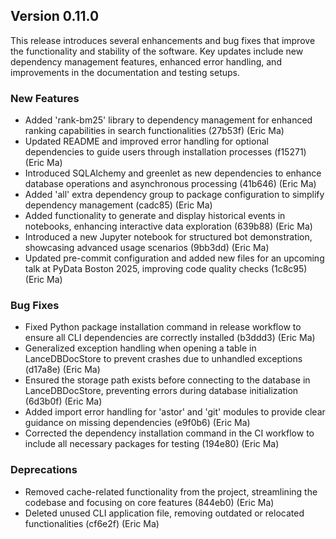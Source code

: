 ## Version 0.11.0

This release introduces several enhancements and bug fixes that improve the functionality and stability of the software. Key updates include new dependency management features, enhanced error handling, and improvements in the documentation and testing setups.

### New Features

- Added 'rank-bm25' library to dependency management for enhanced ranking capabilities in search functionalities (27b53f) (Eric Ma)
- Updated README and improved error handling for optional dependencies to guide users through installation processes (f15271) (Eric Ma)
- Introduced SQLAlchemy and greenlet as new dependencies to enhance database operations and asynchronous processing (41b646) (Eric Ma)
- Added 'all' extra dependency group to package configuration to simplify dependency management (cadc85) (Eric Ma)
- Added functionality to generate and display historical events in notebooks, enhancing interactive data exploration (639b88) (Eric Ma)
- Introduced a new Jupyter notebook for structured bot demonstration, showcasing advanced usage scenarios (9bb3dd) (Eric Ma)
- Updated pre-commit configuration and added new files for an upcoming talk at PyData Boston 2025, improving code quality checks (1c8c95) (Eric Ma)

### Bug Fixes

- Fixed Python package installation command in release workflow to ensure all CLI dependencies are correctly installed (b3ddd3) (Eric Ma)
- Generalized exception handling when opening a table in LanceDBDocStore to prevent crashes due to unhandled exceptions (d17a8e) (Eric Ma)
- Ensured the storage path exists before connecting to the database in LanceDBDocStore, preventing errors during database initialization (6d3b0f) (Eric Ma)
- Added import error handling for 'astor' and 'git' modules to provide clear guidance on missing dependencies (e9f0b6) (Eric Ma)
- Corrected the dependency installation command in the CI workflow to include all necessary packages for testing (194e80) (Eric Ma)

### Deprecations

- Removed cache-related functionality from the project, streamlining the codebase and focusing on core features (844eb0) (Eric Ma)
- Deleted unused CLI application file, removing outdated or relocated functionalities (cf6e2f) (Eric Ma)
